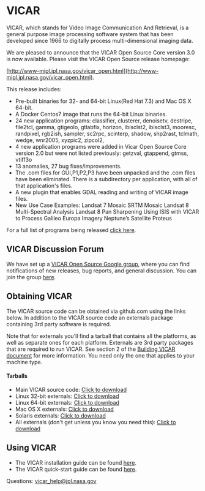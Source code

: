 # VICAR
VICAR, which stands for Video Image Communication And Retrieval, is a general purpose image processing software system that has been developed since 1966 to digitally process multi-dimensional imaging data.

We are pleased to announce that the VICAR Open Source Core version 3.0 is now available.
Please visit the VICAR Open Source release homepage:

[http://www-mipl.jpl.nasa.gov/vicar_open.html](http://www-mipl.jpl.nasa.gov/vicar_open.html).

This release includes:

- Pre-built binaries for 32- and 64-bit Linux(Red Hat 7.3) and Mac OS X 64-bit. 
- A Docker Centos7 image that runs the 64-bit Linux binaries.
- 24 new application programs: 
classifier,
clusterer,
denoisetv,
destripe,
file2tcl,
gamma,
gtigeolo,
gtlabfix,
horizon,
ibisclst2,
ibisclst3,
mooresc,
randpixel,
rgb2ish,
sampler,
sc2rpc,
scinterp,
shadow,
shp2rast,
tclmath,
wedge,
wnr2005,
xyzpic2,
zipcol2,
- 4 new application programs were added in Vicar Open Source Core version 2.0 but were not listed
  previously:
getzval,
gtappend,
gtmss,
vtiff3o
- 13 anomalies, 27 bug fixes/improvements.
- The .com files for GUI,P1,P2,P3 have been unpacked and the .com files have been eliminated.
  There is a subdirectory per application, with all of that application's files.	
- A new plugin that enables GDAL reading and writing of VICAR image files. 
- New Use Case Examples:
	Landsat 7 Mosaic
	SRTM Mosaic
	Landsat 8 Multi-Spectral Analysis
	Landsat 8 Pan Sharpening
	Using ISIS with VICAR to Process Galileo Europa Imagery
	Neptune’s Satellite Proteus

For a full list of programs being released [click here](vos/docsource/vicar/VICAR_OS_contents_v3.0.pdf).

## VICAR Discussion Forum

We have set up a [VICAR Open Source Google group](https://groups.google.com/forum/#!forum/vicar-open-source/), where you can find notifications of new releases, bug reports, and general discussion. You can join the group [here](https://groups.google.com/forum/#!forum/vicar-open-source/join). 

## Obtaining VICAR

The VICAR source code can be obtained via github.com using the links below. In addition to the VICAR source code an externals package containing 3rd party software is required. 

Note that for externals you'll find a tarball that contains all the platforms, as
well as separate ones for each platform. Externals are 3rd party packages that are required to run VICAR. See section 2 of the [Building VICAR document](vos/docsource/vicar/VICAR_build_3.0.pdf) for more information. You need only the one that
applies to your machine type.

#### Tarballs

* Main VICAR source code:  [Click to download](https://github.com/nasa/VICAR/tarball/master)
* Linux 32-bit externals:  [Click to download](http://www-mipl.jpl.nasa.gov/vicar_os/v3.0/vicar_open_ext_x86-linux_3.0.tar.gz)
* Linux 64-bit externals:  [Click to download](http://www-mipl.jpl.nasa.gov/vicar_os/v3.0/vicar_open_ext_x86-64-linx_3.0.tar.gz)
* Mac OS X externals:  [Click to download](http://www-mipl.jpl.nasa.gov/vicar_os/v3.0/vicar_open_ext_x86-mac64-osx_3.0.tar.gz)
* Solaris externals:  [Click to download](http://www-mipl.jpl.nasa.gov/vicar_os/v3.0/vicar_open_ext_sun-solr_3.0.tar.gz)
* All externals (don't get unless you know you need this): [Click to download](http://www-mipl.jpl.nasa.gov/vicar_os/v3.0/vicar_open_ext_3.0.tar.gz)

## Using VICAR

* The VICAR installation guide can be found [here](vos/docsource/vicar/VICAR_build_3.0.pdf).
* The VICAR quick-start guide can be found [here](vos/docsource/vicar/VICAR_guide_3.0.pdf).


Questions:  vicar_help@jpl.nasa.gov
